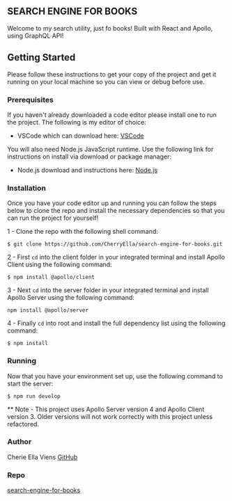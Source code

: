 ## SEARCH ENGINE FOR BOOKS 
Welcome to my search utility, just fo books! Built with React and Apollo, using GraphQL API!

## Getting Started
Please follow these instructions to get your copy of the project and get it running on your local machine so you can view or debug before use.

### Prerequisites
If you haven't already downloaded a code editor please install one to run the project. The following is my editor of choice:

- VSCode which can download here: [VSCode](https://code.visualstudio.com/)

You will also need Node.js JavaScript runtime. Use the following link for instructions on install via download or package manager:

- Node.js download and instructions here: [Node.js](https://nodejs.dev/en/download/package-manager)

### Installation
Once you have your code editor up and running you can follow the steps below to clone the repo and install the necessary dependencies so that you can run the project for yourself!

1 - Clone the repo with the following shell command:

`$ git clone https://github.com/CherryElla/search-engine-for-books.git`

2 - First `cd` into the client folder in your integrated terminal and install Apollo Client using the following command:

`$ npm install @apollo/client`

3 - Next `cd` into the server folder in your integrated terminal and install Apollo Server using the following command:

`npm install @apollo/server`

4 -  Finally `cd` into root and install the full dependency list using the following command:

`$ npm install`

### Running
Now that you have your environment set up, use the following command to start the server:

`$ npm run develop`

** Note - This project uses Apollo Server version 4 and Apollo Client version 3. Older versions will not work correctly with this project unless refactored.
### Author

Cherie Ella Viens 
[GitHub](https://github.com/CherryElla)

### Repo
[search-engine-for-books](https://github.com/CherryElla/search-engine-for-books)